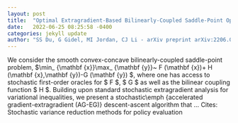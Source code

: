 ```yaml
---
layout: post
title:  "Optimal Extragradient-Based Bilinearly-Coupled Saddle-Point Optimization"
date:   2022-06-25 08:25:58 -0400
categories: jekyll update
author: "SS Du, G Gidel, MI Jordan, CJ Li - arXiv preprint arXiv:2206.08573, 2022"
---
```

We consider the smooth convex-concave bilinearly-coupled saddle-point problem, $\min_ {\mathbf {x}}\max_ {\mathbf {y}}~ F (\mathbf {x})+ H (\mathbf {x},\mathbf {y})-G (\mathbf {y}) $, where one has access to stochastic first-order oracles for $ F $, $ G $ as well as the bilinear coupling function $ H $. Building upon standard stochastic extragradient analysis for variational inequalities, we present a stochastic\emph {accelerated gradient-extragradient (AG-EG)} descent-ascent algorithm that …
Cites: ‪Stochastic variance reduction methods for policy evaluation‬  
